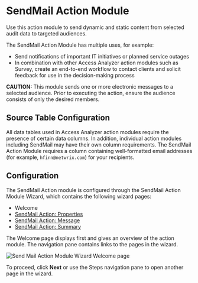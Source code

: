 # SendMail Action Module

Use this action module to send dynamic and static content from selected audit data to targeted
audiences.

The SendMail Action Module has multiple uses, for example:

- Send notifications of important IT initiatives or planned service outages
- In combination with other Access Analyzer action modules such as Survey, create an end-to-end
  workflow to contact clients and solicit feedback for use in the decision-making process

**CAUTION:** This module sends one or more electronic messages to a selected audience. Prior to
executing the action, ensure the audience consists of only the desired members.

## Source Table Configuration

All data tables used in Access Analyzer action modules require the presence of certain data columns.
In addition, individual action modules including SendMail may have their own column requirements.
The SendMail Action Module requires a column containing well-formatted email addresses (for example,
`hfinn@netwrix.com`) for your recipients.

## Configuration

The SendMail Action module is configured through the SendMail Action Module Wizard, which contains
the following wizard pages:

- Welcome
- [SendMail Action: Properties](/docs/accessanalyzer/12.0/administration/actions/send-mail/properties.md)
- [SendMail Action: Message](/docs/accessanalyzer/12.0/administration/actions/send-mail/message.md)
- [SendMail Action: Summary](/docs/accessanalyzer/12.0/administration/actions/send-mail/summary.md)

The Welcome page displays first and gives an overview of the action module. The navigation pane
contains links to the pages in the wizard.

![Send Mail Action Module Wizard Welcome page](/img/product_docs/threatprevention/threatprevention/siemdashboard/qradar/dashboard/overview.webp)

To proceed, click **Next** or use the Steps navigation pane to open another page in the wizard.
